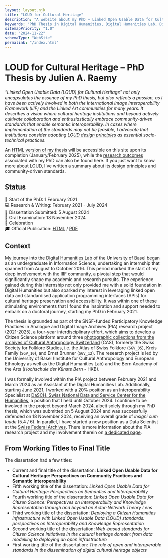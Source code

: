 ```yaml
---
layout: layout.njk
title: "LOUD for Cultural Heritage"
description: "A website about my PhD – Linked Open Usable Data for Cultural Heritage: Perspectives on Community Practices and Semantic Interoperability"
keywords: "PhD Thesis in Digital Humanities, Digital Humanities Lab, Dissertation titles, Citizen Science, Sinergia, SNSF, Julien A. Raemy, Cultural Anthropology Switzerland, Participatory Knowledge Practices in Analogue and Digital Image Archives"
sitemapPriority: "1.0"
date: "2024-11-22"
schemaType: "WebSite"
permalink: "/index.html"
---
```


# LOUD for Cultural Heritage – PhD Thesis by Julien A. Raemy

_“Linked Open Usable Data (LOUD) for Cultural Heritage" not only encapsulates the essence of my PhD thesis, but also reflects a passion, as I have been actively involved in both the International Image Interoperability Framework (IIIF) and the Linked Art communities for many years. It describes a vision where cultural heritage institutions and beyond actively cultivate collaboration and enthusiastically embrace community-driven standards that enable semantic interoperability. In cases where implementation of the standards may not be feasible, I advocate that institutions consider adopting [LOUD design principles](https://linked.art/loud) as essential socio-technical practices._

An [HTML version of my thesis](thesis.html) will be accessible on this site upon its completion (January/February 2025), while the [research outcomes](research.html) associated with my PhD can also be found here. If you just want to know more about [LOUD](loud.html), I've written a summary about its design principles and community-driven standards.

## Status
🌱 Start of the PhD: 1 February 2021 <br/>
💻 Research & Writing: February 2021 - July 2024 <br/>
📄 Dissertation Submitted: 5 August 2024  <br/>
🎤 Oral Examination: 18 November 2024  <br/>
🍾 Celebration <br/>
🎓  Official Publication: [HTML](thesis.html) / [PDF](https://doi.org/10.5451/unibas-ep96807)

## Context

My journey into the [Digital Humanities Lab](https://dhlab.philhist.unibas.ch/) of the University of Basel began as an undergraduate in Information Science, undertaking an internship that spanned from August to October 2016. This period marked the start of my deep involvement with the IIIF community, a pivotal step that would significantly shape my academic and research pursuits. The experience gained during this internship not only provided me with a solid foundation in Digital Humanities but also sparked my interest in leveraging linked open data and standardised application programming interfaces (APIs) for cultural heritage preservation and accessibility. It was within one of these stimulating environments that I found the inspiration and support needed to embark on a doctoral journey, starting my PhD in February 2021.

The thesis is grounded as part of the SNSF-funded Participatory Knowledge Practices in Analogue and Digital Image Archives (PIA) research project (2021-2025), a four-year interdisciplinary effort, which aims to develop a Citizen Science platform around three [photographic collections from the archives of Cultural Anthropology Switzerland](https://archiv.sgv-sstp.ch/) (CAS), formerly the Swiss Society for Folklore Studies, i.e. the Atlas of Swiss Folklore (`SGV_05`), Kreis Family (`SGV_10`), and Ernst Brunner (`SGV_12`). The research project is led by the University of Basel (Institute for Cultural Anthropology and European Ethnology as well as the Digital Humanities Lab) and the Bern Academy of the Arts (_Hochschule der Künste Bern_ - HKB).

I was formally involved within the PIA project between February 2021 and March 2024 as an Assistant at the Digital Humanities Lab. Additionally, starting June 2021, I worked with a 20% position as an Interoperability Specialist at [DaSCH, Swiss National Data and Service Center for the Humanities](https://www.dasch.swiss/), a position that I held until October 2024. I continue to be involved in the project beyond March 2024, albeit solely through my PhD thesis, which was submitted on 5 August 2024 and was successfully defended on 18 November 2024, receiving an overall grade of _insigni cum laude_ (5.4 / 6). In parallel, I have started a new position as a Data Scientist at the [Swiss Federal Archives](https://www.bar.admin.ch). There is more information about the PIA research project and my involvement therein on [a dedicated page](pia.html).

## From Working Titles to Final Title

The dissertation had a few titles: 

- Current and final title of the dissertation: **Linked Open Usable Data for Cultural Heritage: Perspectives on Community Practices and Semantic Interoperability**
- Fifth working title of the dissertation: _Linked Open Usable Data for Cultural Heritage: Perspectives on Semantics and Interoperability_ 
- Fourth working title of the dissertation: _Linked Open Usable Data for Citizen Science: Perspectives on Interoperability and Knowledge Representation through and beyond an Actor-Network Theory Lens_
- Third working title of the dissertation: _Deploying a Citizen Humanities infrastructure with Linked Open Usable Data (LOUD) standards: perspectives on Interoperability and Knowledge Representation_
- Second working title of the dissertation: _Web-based standards for Citizen Science initiatives in the cultural heritage domain: from data modelling to deploying an open infrastructure_
- First working title of the dissertation: _The role of open and interoperable standards in the dissemination of digital cultural heritage objects_
